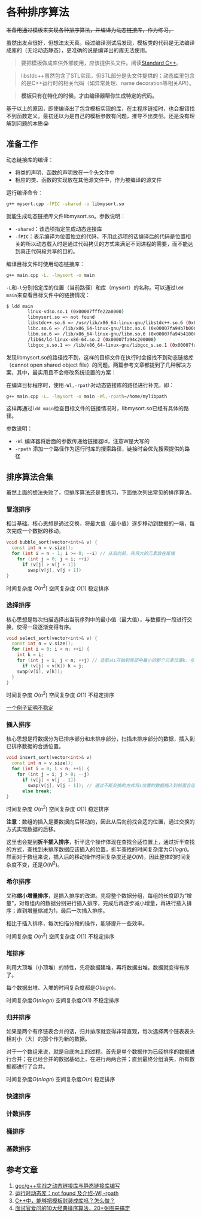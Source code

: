# 各种排序算法

~~准备用通过模板来实现各种排序算法，并编译为动态链接库，作为练习。~~

虽然出发点很好，但想法太天真。经过编译测试后发现，模板类的代码是无法编译成库的（无论动态静态），更准确的说是编译出的库无法使用。
> 要把模板做成库供外部使用，应该提供头文件。阅读[Standard C++](https://isocpp.org/wiki/faq/templates#templates-defn-vs-decl)。

> libstdc++虽然包含了STL实现，但STL部分是头文件提供的；动态库里包含的是C++运行时的相关代码（如异常处理、name decoration等相关API）。

> **模板只有在特化的时候，才由编译器帮你生成特定的代码。**

基于以上的原因，即使编译出了包含模板实现的库，在主程序链接时，也会报错找不到函数定义。最初还以为是自己的模板参数有问题，推导不出类型。还是没有理解到问题的本质😭

## 准备工作
动态链接库的编译：
- 将类的声明、函数的声明放在一个头文件中
- 相应的类、函数的实现放在其他源文件中，作为被编译的源文件

运行编译命令：
```bash
g++ mysort.cpp -fPIC -shared -o libmysort.so
```
就能生成动态链接库文件libmysort.so。参数说明：
- `-shared`：该选项指定生成动态连接库
- `-fPIC`：表示编译为位置独立的代码，不用此选项的话编译后的代码是位置相关的所以动态载入时是通过代码拷贝的方式来满足不同进程的需要，而不能达到真正代码段共享的目的。

编译目标文件时使用动态链接库：
```bash
g++ main.cpp -L. -lmysort -o main
```
`-L`和`-l`分别指定库的位置（当前路径）和库（mysort）的名称。可以通过`ldd main`来查看目标文件中的链接情况：
```bash
$ ldd main
        linux-vdso.so.1 (0x00007fffe22a8000)
        libmysort.so => not found
        libstdc++.so.6 => /usr/lib/x86_64-linux-gnu/libstdc++.so.6 (0x00007fa94bbb0000)
        libc.so.6 => /lib/x86_64-linux-gnu/libc.so.6 (0x00007fa94b7b0000)
        libm.so.6 => /lib/x86_64-linux-gnu/libm.so.6 (0x00007fa94b410000)
        /lib64/ld-linux-x86-64.so.2 (0x00007fa94c200000)
        libgcc_s.so.1 => /lib/x86_64-linux-gnu/libgcc_s.so.1 (0x00007fa94b1f0000)
```
发现libmysort.so的路径找不到，这样的目标文件在执行时会报找不到动态链接库（cannot open shared object file）的问题。两篇参考文章都提到了几种解决方案，其中，最实用且不会修改系统设置的方案：

在编译目标程序时，使用`-Wl,-rpath`对动态链接库的路径进行补充，即：
```bash
g++ main.cpp -L. -lmysort -o main -Wl,-rpath=/home/mylibpath
```
这样再通过`ldd main`检查目标文件的链接情况时，libmysort.so已经有具体的路径。

参数说明：
- `-Wl` 编译器将后面的参数传递给链接器ld，注意W是大写的
- `-rpath` 添加一个路径作为运行时库的搜索路径，链接时会优先搜索提供的路径

## 排序算法合集
虽然上面的想法失败了，但排序算法还是要练习，下面依次列出常见的排序算法。
### 冒泡排序
相当基础。核心思想是通过交换，将最大值（最小值）逐步移动到数据的一端，每次完成一个数据的移动。
```cpp
void bubble_sort(vector<int>& v) {
  const int n = v.size();
  for (int i = n - 1; i >= 0; --i) // 从后向前，先将大的元素放在尾端
    for (int j = 0; j < i; ++i)
      if (v[j] > v[j + 1])
        swap(v[j], v[j + 1])
}
```
时间复杂度 $O(n^2)$  空间复杂度 $O(1)$ 稳定排序
### 选择排序
核心思想是每次扫描选择出当前序列中的最小值（最大值），与数据的一段进行交换，使得一段逐渐变得有序。
```cpp
void select_sort(vector<int>& v) {
  const int n = v.size();
  for (int i = 0; i < n; ++i) {
    int k = i;
    for (int j = i; j < n; ++j) // 选取从i开始到尾部中最小的那个元素位置k，与i交换
      if (v[j] < v[k]) k = j;
    swap(v[i], v[k]);
  }
}
```
时间复杂度 $O(n^2)$ 空间复杂度 $O(1)$ 不稳定排序

[一个例子证明不稳定](https://blog.csdn.net/houyanjun/article/details/2446074)
### 插入排序
核心思想是将数据分为已排序部分和未排序部分，扫描未排序部分的数据，插入到已排序数据的合适位置。
```cpp
void insert_sort(vector<int>& v)
  const int n = v.size();
  for (int i = 0; i < n; ++i) {
    for (int j = i; j > 0; --j)
      if (v[j] < v[j - 1])
        swap(v[j], v[j - 1]); // 通过不断交换的方式将i位置的数据插入到前面合适的位置
      else break;
}
```
时间复杂度 $O(n^2)$  空间复杂度 $O(1)$ 稳定排序

**注意**：数组的插入是要数据向后移动的，因此从后向前找合适的位置，通过交换的方式实现数据的后移。

这里也会提到**折半插入排序**，折半这个操作体现在查找合适位置上，通过折半查找的方式，查找到未排序数据应该插入的位置，折半查找的时间复杂度为$O(logn)$。然而对于数组来说，插入后的移动操作时间复杂度还是$O(N)$，因此整体的时间复杂度不变，还是$O(N^2)$。
### 希尔排序
又称**缩小增量排序**，是插入排序的改进。先将整个数据分组，每组的长度即为“增量”，对每组内的数据分别进行插入排序，完成后再逐步减小增量，再进行插入排序；直到增量缩减为1，最后一次插入排序。

相比于插入排序，每次扫描分段的操作，能够提升一些效率。

时间复杂度 $O(n^2)$  空间复杂度 $O(1)$ 不稳定排序

### 堆排序
利用大顶堆（小顶堆）的特性，先将数据建堆，再将数据出堆，数据就变得有序了。

每个数据出堆、入堆的时间复杂度都是$O(logn)$。

时间复杂度$O(nlogn)$ 空间复杂度$O(1)$ 不稳定排序

### 归并排序
如果是两个有序链表合并的话，归并排序就变得非常直观，每次选择两个链表表头相对小（大）的那个作为新的数据。

对于一个数组来说，就是自底向上的过程。首先是单个数据作为已经排序的数据进行合并；在已经合并的数据基础上，在进行两两合并；直到最终分组消失，所有数据都进行了合并。


时间复杂度$O(nlogn)$ 空间复杂度$O(n)$ 稳定排序
### 快速排序

### 计数排序

### 桶排序

### 基数排序


## 参考文章
1. [gcc/g++实战之动态链接库与静态链接库编写](https://www.cnblogs.com/zjiaxing/p/5557629.html)
2. [运行时动态库：not found 及介绍-Wl,-rpath](https://blog.csdn.net/weixin_37139197/article/details/78736291)
3. [C++中，能够把模板封装成库吗？怎么做？](https://www.zhihu.com/question/62066980)
4. [面试官爱问的10大经典排序算法，20+张图来搞定](https://mp.weixin.qq.com/s/DjpZUEniizUj-XEZI8Qq-Q)
